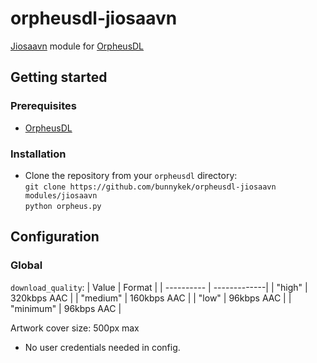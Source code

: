 # orpheusdl-jiosaavn
[Jiosaavn](https://www.jiosaavn.com/) module for [OrpheusDL](https://github.com/yarrm80s/orpheusdl)           

## Getting started
### Prerequisites
- [OrpheusDL](https://github.com/yarrm80s/orpheusdl)

### Installation
- Clone the repository from your ```orpheusdl``` directory:\
```git clone https://github.com/bunnykek/orpheusdl-jiosaavn modules/jiosaavn```        
```python orpheus.py```

## Configuration
### Global
```download_quality```:
| Value      | Format       |
| ---------- | -------------|
| "high"     | 320kbps AAC  |
| "medium"   | 160kbps AAC  |
| "low"      | 96kbps AAC   |
| "minimum"  | 96kbps AAC   |

Artwork cover size: 500px max
- No user credentials needed in config.
